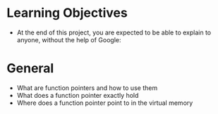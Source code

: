 # Learning Objectives
- At the end of this project, you are expected to be able to explain to anyone, without the help of Google:

# General
- What are function pointers and how to use them
- What does a function pointer exactly hold
- Where does a function pointer point to in the virtual memory